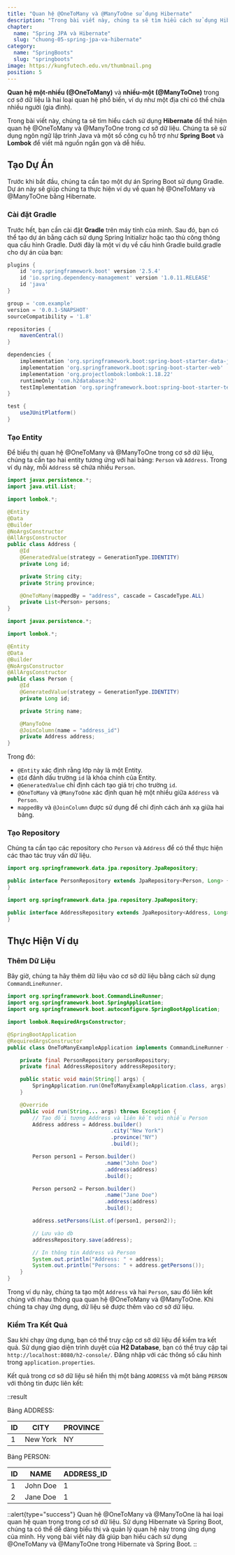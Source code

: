 ```yaml
---
title: "Quan hệ @OneToMany và @ManyToOne sử dụng Hibernate"
description: "Trong bài viết này, chúng ta sẽ tìm hiểu cách sử dụng Hibernate để thể hiện quan hệ @OneToMany và @ManyToOne trong cơ sở dữ liệu"
chapter:
  name: "Spring JPA và Hibernate"
  slug: "chuong-05-spring-jpa-va-hibernate"
category:
  name: "SpringBoots"
  slug: "springboots"
image: https://kungfutech.edu.vn/thumbnail.png
position: 5
---
```


**Quan hệ một-nhiều (@OneToMany)** và **nhiều-một (@ManyToOne)** trong cơ sở dữ liệu là hai loại quan hệ phổ biến, ví dụ như một địa chỉ có thể chứa nhiều người (gia đình).

Trong bài viết này, chúng ta sẽ tìm hiểu cách sử dụng **Hibernate** để thể hiện quan hệ @OneToMany và @ManyToOne trong cơ sở dữ liệu. Chúng ta sẽ sử dụng ngôn ngữ lập trình Java và một số công cụ hỗ trợ như **Spring Boot** và **Lombok** để viết mã nguồn ngắn gọn và dễ hiểu.

## Tạo Dự Án

Trước khi bắt đầu, chúng ta cần tạo một dự án Spring Boot sử dụng Gradle. Dự án này sẽ giúp chúng ta thực hiện ví dụ về quan hệ @OneToMany và @ManyToOne bằng Hibernate.

### Cài đặt Gradle

Trước hết, bạn cần cài đặt **Gradle** trên máy tính của mình. Sau đó, bạn có thể tạo dự án bằng cách sử dụng Spring Initializr hoặc tạo thủ công thông qua cấu hình Gradle. Dưới đây là một ví dụ về cấu hình Gradle build.gradle cho dự án của bạn:

```groovy
plugins {
    id 'org.springframework.boot' version '2.5.4'
    id 'io.spring.dependency-management' version '1.0.11.RELEASE'
    id 'java'
}

group = 'com.example'
version = '0.0.1-SNAPSHOT'
sourceCompatibility = '1.8'

repositories {
    mavenCentral()
}

dependencies {
    implementation 'org.springframework.boot:spring-boot-starter-data-jpa'
    implementation 'org.springframework.boot:spring-boot-starter-web'
    implementation 'org.projectlombok:lombok:1.18.22'
    runtimeOnly 'com.h2database:h2'
    testImplementation 'org.springframework.boot:spring-boot-starter-test'
}

test {
    useJUnitPlatform()
}
```

### Tạo Entity

Để biểu thị quan hệ @OneToMany và @ManyToOne trong cơ sở dữ liệu, chúng ta cần tạo hai entity tương ứng với hai bảng: `Person` và `Address`. Trong ví dụ này, mỗi `Address` sẽ chứa nhiều `Person`.

```java
import javax.persistence.*;
import java.util.List;

import lombok.*;

@Entity
@Data
@Builder
@NoArgsConstructor
@AllArgsConstructor
public class Address {
    @Id
    @GeneratedValue(strategy = GenerationType.IDENTITY)
    private Long id;

    private String city;
    private String province;

    @OneToMany(mappedBy = "address", cascade = CascadeType.ALL)
    private List<Person> persons;
}
```

```java
import javax.persistence.*;

import lombok.*;

@Entity
@Data
@Builder
@NoArgsConstructor
@AllArgsConstructor
public class Person {
    @Id
    @GeneratedValue(strategy = GenerationType.IDENTITY)
    private Long id;

    private String name;

    @ManyToOne
    @JoinColumn(name = "address_id")
    private Address address;
}
```

Trong đó:

- `@Entity` xác định rằng lớp này là một Entity.
- `@Id` đánh dấu trường `id` là khóa chính của Entity.
- `@GeneratedValue` chỉ định cách tạo giá trị cho trường `id`.
- `@OneToMany` và `@ManyToOne` xác định quan hệ một nhiều giữa `Address` và `Person`.
- `mappedBy` và `@JoinColumn` được sử dụng để chỉ định cách ánh xạ giữa hai bảng.

### Tạo Repository

Chúng ta cần tạo các repository cho `Person` và `Address` để có thể thực hiện các thao tác truy vấn dữ liệu.

```java
import org.springframework.data.jpa.repository.JpaRepository;

public interface PersonRepository extends JpaRepository<Person, Long> {
}
```

```java
import org.springframework.data.jpa.repository.JpaRepository;

public interface AddressRepository extends JpaRepository<Address, Long> {
}
```

## Thực Hiện Ví dụ

### Thêm Dữ Liệu

Bây giờ, chúng ta hãy thêm dữ liệu vào cơ sở dữ liệu bằng cách sử dụng `CommandLineRunner`.

```java
import org.springframework.boot.CommandLineRunner;
import org.springframework.boot.SpringApplication;
import org.springframework.boot.autoconfigure.SpringBootApplication;

import lombok.RequiredArgsConstructor;

@SpringBootApplication
@RequiredArgsConstructor
public class OneToManyExampleApplication implements CommandLineRunner {

    private final PersonRepository personRepository;
    private final AddressRepository addressRepository;

    public static void main(String[] args) {
        SpringApplication.run(OneToManyExampleApplication.class, args);
    }

    @Override
    public void run(String... args) throws Exception {
        // Tạo đối tượng Address và liên kết với nhiều Person
        Address address = Address.builder()
                                 .city("New York")
                                 .province("NY")
                                 .build();

        Person person1 = Person.builder()
                               .name("John Doe")
                               .address(address)
                               .build();

        Person person2 = Person.builder()
                               .name("Jane Doe")
                               .address(address)
                               .build();

        address.setPersons(List.of(person1, person2));

        // Lưu vào db
        addressRepository.save(address);

        // In thông tin Address và Person
        System.out.println("Address: " + address);
        System.out.println("Persons: " + address.getPersons());
    }
}
```

Trong ví dụ này, chúng ta tạo một `Address` và hai `Person`, sau đó liên kết chúng với nhau thông qua quan hệ @OneToMany và @ManyToOne. Khi chúng ta chạy ứng dụng, dữ liệu sẽ được thêm vào cơ sở dữ liệu.

### Kiểm Tra Kết Quả

Sau khi chạy ứng dụng, bạn có thể truy cập cơ sở dữ liệu để kiểm tra kết quả. Sử dụng giao diện trình duyệt của **H2 Database**, bạn có thể truy cập tại `http://localhost:8080/h2-console/`. Đăng nhập với các thông số cấu hình trong `application.properties`.

Kết quả trong cơ sở dữ liệu sẽ hiển thị một bảng `ADDRESS` và một bảng `PERSON` với thông tin được liên kết:

::result

Bảng ADDRESS:

| ID  | CITY     | PROVINCE |
| --- | -------- | -------- |
| 1   | New York | NY       |

Bảng PERSON:

| ID  | NAME     | ADDRESS_ID |
| --- | -------- | ---------- |
| 1   | John Doe | 1          |
| 2   | Jane Doe | 1          |

::alert{type="success"}
Quan hệ @OneToMany và @ManyToOne là hai loại quan hệ quan trọng trong cơ sở dữ liệu. Sử dụng Hibernate và Spring Boot, chúng ta có thể dễ dàng biểu thị và quản lý quan hệ này trong ứng dụng của mình. Hy vọng bài viết này đã giúp bạn hiểu cách sử dụng @OneToMany và @ManyToOne trong Hibernate và Spring Boot.
::
